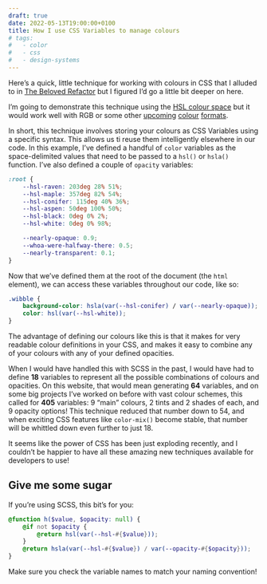 ```yaml
---
draft: true
date: 2022-05-13T19:00:00+0100
title: How I use CSS Variables to manage colours
# tags:
#   - color
#   - css
#   - design-systems
---
```


Here’s a quick, little technique for working with colours in CSS that I alluded to in [The Beloved Refactor](/article/the-beloved-refactor/) but I figured I’d go a little bit deeper on here.

I’m going to demonstrate this technique using the [HSL colour space](https://en.wikipedia.org/wiki/HSL_and_HSV) but it would work well with RGB or some other [upcoming](/feature-watch/#css-color-function) [colour](/feature-watch/#css-lch-lab) [formats](/feature-watch/#hwb).

In short, this technique involves storing your colours as CSS Variables using a specific syntax. This allows us ti reuse them intelligently elsewhere in our code. In this example, I’ve defined a handful of `color` variables as the space-delimited values that need to be passed to a `hsl()` or `hsla()` function. I’ve also defined a couple of `opacity` variables:

```css
:root {
    --hsl-raven: 203deg 28% 51%;
    --hsl-maple: 357deg 82% 54%;
    --hsl-conifer: 115deg 40% 36%;
    --hsl-aspen: 50deg 100% 50%;
    --hsl-black: 0deg 0% 2%;
    --hsl-white: 0deg 0% 98%;

    --nearly-opaque: 0.9;
    --whoa-were-halfway-there: 0.5;
    --nearly-transparent: 0.1;
}
```

Now that we’ve defined them at the root of the document (the `html` element), we can access these variables throughout our code, like so:

```css
.wibble {
    background-color: hsla(var(--hsl-conifer) / var(--nearly-opaque));
    color: hsl(var(--hsl-white));
}
```

The advantage of defining our colours like this is that it makes for very readable colour definitions in your CSS, and makes it easy to combine any of your colours with any of your defined opacities.

When I would have handled this with SCSS in the past, I would have had to define **18** variables to represent all the possible combinations of colours and opacities. On this website, that would mean generating **64** variables, and on some big projects I’ve worked on before with vast colour schemes, this called for **405** variables: 9 <q>main</q> colours, 2 tints and 2 shades of each, and 9 opacity options! This technique reduced that number down to 54, and when exciting CSS features like `color-mix()` become stable, that number will be whittled down even further to just 18.

It seems like the power of CSS has been just exploding recently, and I couldn’t be happier to have all these amazing new techniques available for developers to use!

## Give me some sugar

If you’re using SCSS, this bit’s for you:

```scss
@function h($value, $opacity: null) {
	@if not $opacity {
		@return hsl(var(--hsl-#{$value}));
	}
	@return hsla(var(--hsl-#{$value}) / var(--opacity-#{$opacity}));
}
```

Make sure you check the variable names to match your naming convention!

